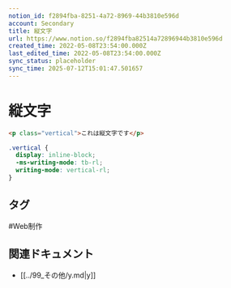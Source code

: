 ```yaml
---
notion_id: f2894fba-8251-4a72-8969-44b3810e596d
account: Secondary
title: 縦文字
url: https://www.notion.so/f2894fba82514a72896944b3810e596d
created_time: 2022-05-08T23:54:00.000Z
last_edited_time: 2022-05-08T23:54:00.000Z
sync_status: placeholder
sync_time: 2025-07-12T15:01:47.501657
---
```

# 縦文字

```html
<p class="vertical">これは縦文字です</p>
```
```css
.vertical {
  display: inline-block;
  -ms-writing-mode: tb-rl;
  writing-mode: vertical-rl;
}
```

## タグ

#Web制作 

## 関連ドキュメント

- [[../99_その他/y.md|y]]
